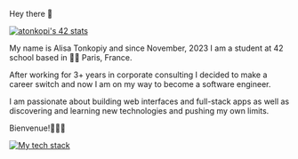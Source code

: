 Hey there 👋

[![atonkopi's 42 stats](https://badge.nimon.fr/api/v2/clzzx51dx743501rskt28f5ex/stats?cursusId=21&coalitionId=45)](https://github.com/Nimon77/badge42)

My name is Alisa Tonkopiy and since November, 2023 I am a student at 42 school based in 🗼🥐 Paris, France.

After working for 3+ years in corporate consulting I decided to make a career switch and now I am on my way to become a software engineer.

I am passionate about building web interfaces and full-stack apps as well as discovering and learning new technologies and pushing my own limits.

Bienvenue!👩🏻‍💻

[![My tech stack](https://skillicons.dev/icons?i=js,ts,react,nodejs,express,nextjs,materialui)](https://skillicons.dev)

